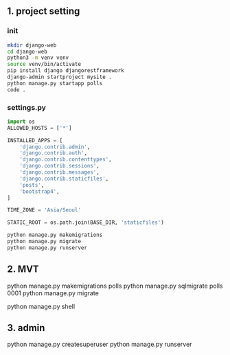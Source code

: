## 1. project setting

### init
```bash
mkdir django-web
cd django-web
python3 -m venv venv
source venv/bin/activate
pip install django djangorestframework
django-admin startproject mysite .
python manage.py startapp polls
code .
```

### settings.py
```py
import os
ALLOWED_HOSTS = ['*']

INSTALLED_APPS = [
    'django.contrib.admin',
    'django.contrib.auth',
    'django.contrib.contenttypes',
    'django.contrib.sessions',
    'django.contrib.messages',
    'django.contrib.staticfiles',
    'posts',
    'bootstrap4',
]

TIME_ZONE = 'Asia/Seoul'

STATIC_ROOT = os.path.join(BASE_DIR, 'staticfiles')
```

```bash
python manage.py makemigrations
python manage.py migrate
python manage.py runserver
```

## 2. MVT

python manage.py makemigrations polls
 python manage.py sqlmigrate polls 0001
 python manage.py migrate

 python manage.py shell


 ## 3. admin
 python manage.py createsuperuser
 python manage.py runserver